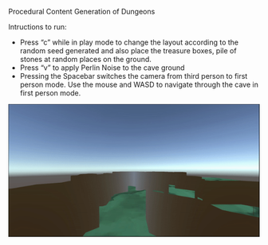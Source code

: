 Procedural Content Generation of Dungeons

Intructions to run:
- Press “c” while in play mode to change the layout according to the random seed generated and also place the treasure boxes, pile of stones at random places on the ground.
- Press “v” to apply Perlin Noise to the cave ground
- Pressing the Spacebar switches the camera from third person to first person mode. Use the mouse and WASD to navigate through the cave in first person mode.


![](https://github.com/sridevialawandi/Dungeons/blob/main/Dungeons.gif)
